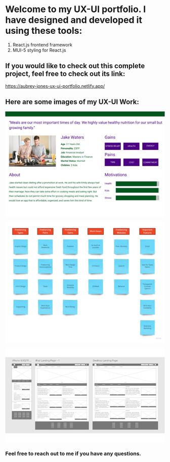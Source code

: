 # Welcome to my UX-UI portfolio. I have designed and developed it using these tools: 


1. React.js frontend framework
2. MUI-5 styling for React.js




## If you would like to check out this complete project, feel free to check out its link: 

https://aubrey-jones-ux-ui-portfolio.netlify.app/



## Here are some images of my UX-UI Work: 



![Proto Persona](src/Images/protopersona2.png)


![alt text](src/Images/catwalkcompany/images/AffinityDiagram.jpg)


![alt text](src/Images/storybookwireframesforcarousel.png)


### Feel free to reach out to me if you have any questions. 


